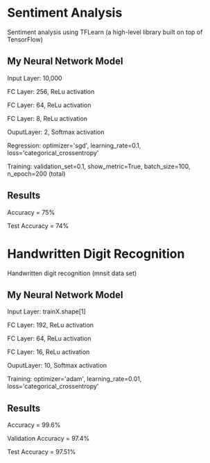 # Sentiment Analysis
Sentiment analysis using TFLearn (a high-level library built on top of TensorFlow)

## My Neural Network Model
Input Layer: 10,000

FC Layer: 256, ReLu activation

FC Layer: 64, ReLu activation

FC Layer: 8, ReLu activation

OuputLayer: 2, Softmax activation

Regression: optimizer='sgd', learning_rate=0.1, loss='categorical_crossentropy'

Training: validation_set=0.1, show_metric=True, batch_size=100, n_epoch=200 (total)

## Results
Accuracy = 75%

Test Accuracy = 74%

# Handwritten Digit Recognition
Handwritten digit recognition (mnsit data set)

## My Neural Network Model
Input Layer: trainX.shape[1]
    
FC Layer: 192, ReLu activation

FC Layer: 64, ReLu activation

FC Layer: 16, ReLu activation
    
OuputLayer: 10, Softmax activation

Training: optimizer='adam', learning_rate=0.01, loss='categorical_crossentropy'

## Results
Accuracy = 99.6%

Validation Accuracy = 97.4%

Test Accuracy = 97.51%
